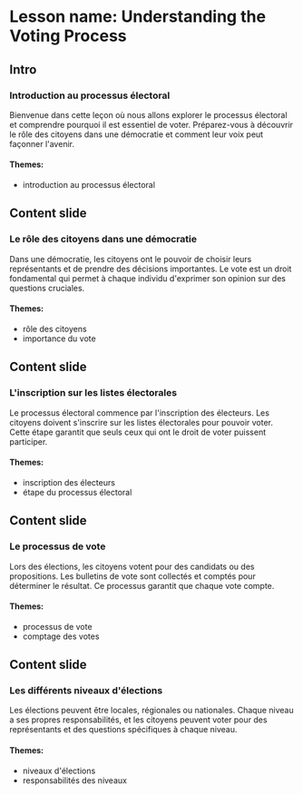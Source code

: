 # Lesson name: Understanding the Voting Process

## Intro

### Introduction au processus électoral

Bienvenue dans cette leçon où nous allons explorer le processus électoral et comprendre pourquoi il est essentiel de voter. Préparez-vous à découvrir le rôle des citoyens dans une démocratie et comment leur voix peut façonner l'avenir.

#### **Themes:**
- introduction au processus électoral

## Content slide

### Le rôle des citoyens dans une démocratie

Dans une démocratie, les citoyens ont le pouvoir de choisir leurs représentants et de prendre des décisions importantes. Le vote est un droit fondamental qui permet à chaque individu d'exprimer son opinion sur des questions cruciales.

#### **Themes:**
- rôle des citoyens
- importance du vote

## Content slide

### L'inscription sur les listes électorales

Le processus électoral commence par l'inscription des électeurs. Les citoyens doivent s'inscrire sur les listes électorales pour pouvoir voter. Cette étape garantit que seuls ceux qui ont le droit de voter puissent participer.

#### **Themes:**
- inscription des électeurs
- étape du processus électoral

## Content slide

### Le processus de vote

Lors des élections, les citoyens votent pour des candidats ou des propositions. Les bulletins de vote sont collectés et comptés pour déterminer le résultat. Ce processus garantit que chaque vote compte.

#### **Themes:**
- processus de vote
- comptage des votes

## Content slide

### Les différents niveaux d'élections

Les élections peuvent être locales, régionales ou nationales. Chaque niveau a ses propres responsabilités, et les citoyens peuvent voter pour des représentants et des questions spécifiques à chaque niveau.

#### **Themes:**
- niveaux d'élections
- responsabilités des niveaux
